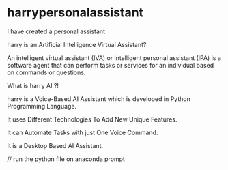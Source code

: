 # harrypersonalassistant
I have created a personal assistant


harry is an Artificial Intelligence Virtual Assistant?

An intelligent virtual assistant (IVA) or intelligent personal assistant (IPA) is a software agent that can perform tasks or services for an individual based on commands or questions.



What is harry AI ?!

harry is a Voice-Based AI Assistant which is developed in Python Programming Language.



It uses Different Technologies To Add New Unique Features.



It can Automate Tasks with just One Voice Command.



It is a Desktop Based AI Assistant.




// run the python file on anaconda prompt 

